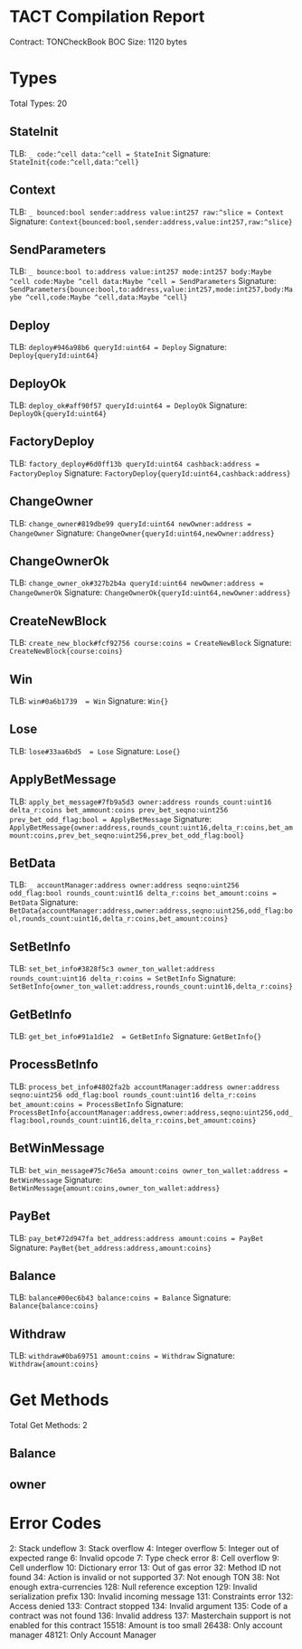 # TACT Compilation Report
Contract: TONCheckBook
BOC Size: 1120 bytes

# Types
Total Types: 20

## StateInit
TLB: `_ code:^cell data:^cell = StateInit`
Signature: `StateInit{code:^cell,data:^cell}`

## Context
TLB: `_ bounced:bool sender:address value:int257 raw:^slice = Context`
Signature: `Context{bounced:bool,sender:address,value:int257,raw:^slice}`

## SendParameters
TLB: `_ bounce:bool to:address value:int257 mode:int257 body:Maybe ^cell code:Maybe ^cell data:Maybe ^cell = SendParameters`
Signature: `SendParameters{bounce:bool,to:address,value:int257,mode:int257,body:Maybe ^cell,code:Maybe ^cell,data:Maybe ^cell}`

## Deploy
TLB: `deploy#946a98b6 queryId:uint64 = Deploy`
Signature: `Deploy{queryId:uint64}`

## DeployOk
TLB: `deploy_ok#aff90f57 queryId:uint64 = DeployOk`
Signature: `DeployOk{queryId:uint64}`

## FactoryDeploy
TLB: `factory_deploy#6d0ff13b queryId:uint64 cashback:address = FactoryDeploy`
Signature: `FactoryDeploy{queryId:uint64,cashback:address}`

## ChangeOwner
TLB: `change_owner#819dbe99 queryId:uint64 newOwner:address = ChangeOwner`
Signature: `ChangeOwner{queryId:uint64,newOwner:address}`

## ChangeOwnerOk
TLB: `change_owner_ok#327b2b4a queryId:uint64 newOwner:address = ChangeOwnerOk`
Signature: `ChangeOwnerOk{queryId:uint64,newOwner:address}`

## CreateNewBlock
TLB: `create_new_block#fcf92756 course:coins = CreateNewBlock`
Signature: `CreateNewBlock{course:coins}`

## Win
TLB: `win#0a6b1739  = Win`
Signature: `Win{}`

## Lose
TLB: `lose#33aa6bd5  = Lose`
Signature: `Lose{}`

## ApplyBetMessage
TLB: `apply_bet_message#7fb9a5d3 owner:address rounds_count:uint16 delta_r:coins bet_ammount:coins prev_bet_seqno:uint256 prev_bet_odd_flag:bool = ApplyBetMessage`
Signature: `ApplyBetMessage{owner:address,rounds_count:uint16,delta_r:coins,bet_ammount:coins,prev_bet_seqno:uint256,prev_bet_odd_flag:bool}`

## BetData
TLB: `_ accountManager:address owner:address seqno:uint256 odd_flag:bool rounds_count:uint16 delta_r:coins bet_amount:coins = BetData`
Signature: `BetData{accountManager:address,owner:address,seqno:uint256,odd_flag:bool,rounds_count:uint16,delta_r:coins,bet_amount:coins}`

## SetBetInfo
TLB: `set_bet_info#3828f5c3 owner_ton_wallet:address rounds_count:uint16 delta_r:coins = SetBetInfo`
Signature: `SetBetInfo{owner_ton_wallet:address,rounds_count:uint16,delta_r:coins}`

## GetBetInfo
TLB: `get_bet_info#91a1d1e2  = GetBetInfo`
Signature: `GetBetInfo{}`

## ProcessBetInfo
TLB: `process_bet_info#4802fa2b accountManager:address owner:address seqno:uint256 odd_flag:bool rounds_count:uint16 delta_r:coins bet_amount:coins = ProcessBetInfo`
Signature: `ProcessBetInfo{accountManager:address,owner:address,seqno:uint256,odd_flag:bool,rounds_count:uint16,delta_r:coins,bet_amount:coins}`

## BetWinMessage
TLB: `bet_win_message#75c76e5a amount:coins owner_ton_wallet:address = BetWinMessage`
Signature: `BetWinMessage{amount:coins,owner_ton_wallet:address}`

## PayBet
TLB: `pay_bet#72d947fa bet_address:address amount:coins = PayBet`
Signature: `PayBet{bet_address:address,amount:coins}`

## Balance
TLB: `balance#00ec6b43 balance:coins = Balance`
Signature: `Balance{balance:coins}`

## Withdraw
TLB: `withdraw#0ba69751 amount:coins = Withdraw`
Signature: `Withdraw{amount:coins}`

# Get Methods
Total Get Methods: 2

## Balance

## owner

# Error Codes
2: Stack undeflow
3: Stack overflow
4: Integer overflow
5: Integer out of expected range
6: Invalid opcode
7: Type check error
8: Cell overflow
9: Cell underflow
10: Dictionary error
13: Out of gas error
32: Method ID not found
34: Action is invalid or not supported
37: Not enough TON
38: Not enough extra-currencies
128: Null reference exception
129: Invalid serialization prefix
130: Invalid incoming message
131: Constraints error
132: Access denied
133: Contract stopped
134: Invalid argument
135: Code of a contract was not found
136: Invalid address
137: Masterchain support is not enabled for this contract
15518: Amount is too small
26438: Only account manager
48121: Only Account Manager